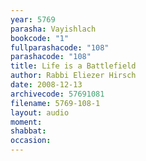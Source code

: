 ```yaml
---
year: 5769
parasha: Vayishlach
bookcode: "1"
fullparashacode: "108"
parashacode: "108"
title: Life is a Battlefield
author: Rabbi Eliezer Hirsch
date: 2008-12-13
archivecode: 57691081
filename: 5769-108-1
layout: audio
moment: 
shabbat: 
occasion: 
---
```

